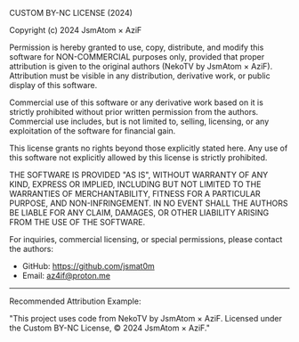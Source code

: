 CUSTOM BY-NC LICENSE (2024)

Copyright (c) 2024 JsmAtom × AziF

Permission is hereby granted to use, copy, distribute, and modify this software for NON-COMMERCIAL purposes only, provided that proper attribution is given to the original authors (NekoTV by JsmAtom × AziF). Attribution must be visible in any distribution, derivative work, or public display of this software.

Commercial use of this software or any derivative work based on it is strictly prohibited without prior written permission from the authors. Commercial use includes, but is not limited to, selling, licensing, or any exploitation of the software for financial gain.

This license grants no rights beyond those explicitly stated here. Any use of this software not explicitly allowed by this license is strictly prohibited.

THE SOFTWARE IS PROVIDED "AS IS", WITHOUT WARRANTY OF ANY KIND, EXPRESS OR IMPLIED, INCLUDING BUT NOT LIMITED TO THE WARRANTIES OF MERCHANTABILITY, FITNESS FOR A PARTICULAR PURPOSE, AND NON-INFRINGEMENT. IN NO EVENT SHALL THE AUTHORS BE LIABLE FOR ANY CLAIM, DAMAGES, OR OTHER LIABILITY ARISING FROM THE USE OF THE SOFTWARE.

For inquiries, commercial licensing, or special permissions, please contact the authors:

- GitHub: https://github.com/jsmat0m
- Email: az4if@proton.me

---

Recommended Attribution Example:

"This project uses code from NekoTV by JsmAtom × AziF. Licensed under the Custom BY-NC License, © 2024 JsmAtom × AziF."

